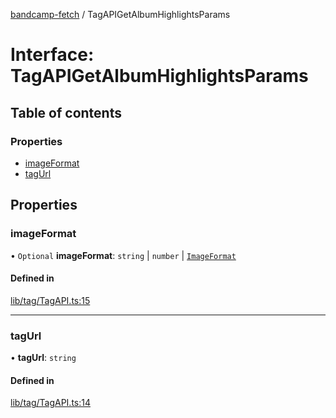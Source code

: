 [bandcamp-fetch](../README.md) / TagAPIGetAlbumHighlightsParams

# Interface: TagAPIGetAlbumHighlightsParams

## Table of contents

### Properties

- [imageFormat](TagAPIGetAlbumHighlightsParams.md#imageformat)
- [tagUrl](TagAPIGetAlbumHighlightsParams.md#tagurl)

## Properties

### imageFormat

• `Optional` **imageFormat**: `string` \| `number` \| [`ImageFormat`](ImageFormat.md)

#### Defined in

[lib/tag/TagAPI.ts:15](https://github.com/patrickkfkan/bandcamp-fetch/blob/eace49c/src/lib/tag/TagAPI.ts#L15)

___

### tagUrl

• **tagUrl**: `string`

#### Defined in

[lib/tag/TagAPI.ts:14](https://github.com/patrickkfkan/bandcamp-fetch/blob/eace49c/src/lib/tag/TagAPI.ts#L14)
